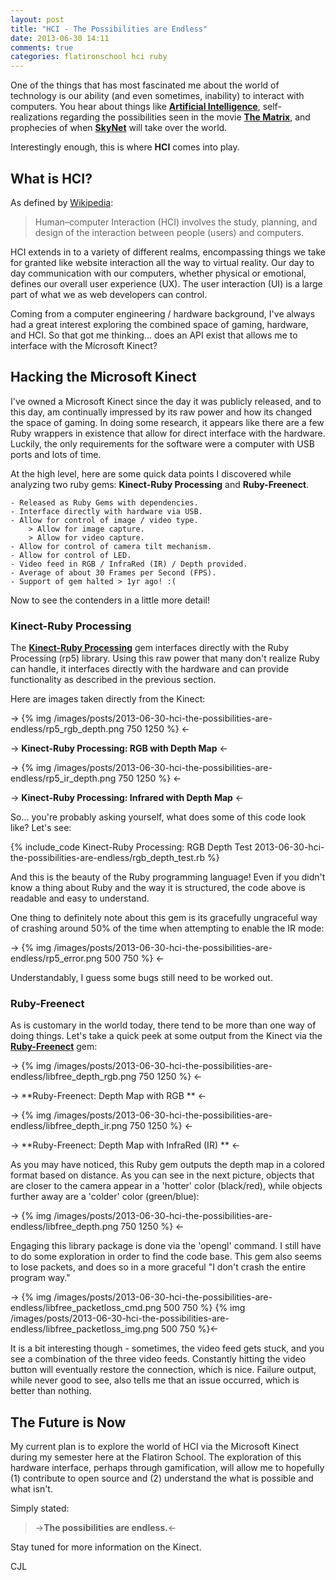 ```yaml
---
layout: post
title: "HCI - The Possibilities are Endless"
date: 2013-06-30 14:11
comments: true
categories: flatironschool hci ruby
---
```


One of the things that has most fascinated me about the world of technology is our ability (and even sometimes, inability) to interact with computers. You hear about things like **[Artificial Intelligence](https://en.wikipedia.org/wiki/Artificial_intelligence "Definition of Artificial Intelligence")**, self-realizations regarding the possibilities seen in the movie **[The Matrix](http://www.imdb.com/title/tt0133093/)**, and prophecies of when **[SkyNet](http://terminator.wikia.com/wiki/Skynet)** will take over the world.  

Interestingly enough, this is where **HCI** comes into play.

## What is HCI?

As defined by [Wikipedia](https://en.wikipedia.org/wiki/Human%E2%80%93computer_interaction):

> Human–computer Interaction (HCI) involves the study, planning, and design of the interaction between people (users) and computers.

HCI extends in to a variety of different realms, encompassing things we take for granted like website interaction all the way to virtual reality. Our day to day communication with our computers, whether physical or emotional, defines our overall user experience (UX). The user interaction (UI) is a large part of what we as web developers can control.  

Coming from a computer engineering / hardware background, I've always had a great interest exploring the combined space of gaming, hardware, and HCI. So that got me thinking... does an API exist that allows me to interface with the Microsoft Kinect?

## Hacking the Microsoft Kinect

I've owned a Microsoft Kinect since the day it was publicly released, and to this day, am continually impressed by its raw power and how its changed the space of gaming. In doing some research, it appears like there are a few Ruby wrappers in existence that allow for direct interface with the hardware. Luckily, the only requirements for the software were a computer with USB ports and lots of time.  

At the high level, here are some quick data points I discovered while analyzing two ruby gems: **Kinect-Ruby Processing** and **Ruby-Freenect**.

    - Released as Ruby Gems with dependencies.
    - Interface directly with hardware via USB.
    - Allow for control of image / video type.
        > Allow for image capture.
        > Allow for video capture.
    - Allow for control of camera tilt mechanism.
    - Allow for control of LED.
    - Video feed in RGB / InfraRed (IR) / Depth provided.
    - Average of about 30 Frames per Second (FPS).
    - Support of gem halted > 1yr ago! :(

Now to see the contenders in a little more detail!

### Kinect-Ruby Processing

The **[Kinect-Ruby Processing](https://github.com/mudphone/Kinect-Ruby-Processing "Github of Kinect-Ruby Processing gem")** gem interfaces directly with the Ruby Processing (rp5) library. Using this raw power that many don't realize Ruby can handle, it interfaces directly with the hardware and can provide functionality as described in the previous section.  

Here are images taken directly from the Kinect:

-> {% img /images/posts/2013-06-30-hci-the-possibilities-are-endless/rp5_rgb_depth.png 750 1250 %} <-

-> **Kinect-Ruby Processing: RGB with Depth Map** <-

-> {% img /images/posts/2013-06-30-hci-the-possibilities-are-endless/rp5_ir_depth.png 750 1250 %} <-

-> **Kinect-Ruby Processing: Infrared with Depth Map** <-

So... you're probably asking yourself, what does some of this code look like? Let's see:

{% include_code Kinect-Ruby Processing: RGB Depth Test 2013-06-30-hci-the-possibilities-are-endless/rgb_depth_test.rb %}

And this is the beauty of the Ruby programming language! Even if you didn't know a thing about Ruby and the way it is structured, the code above is readable and easy to understand.  

One thing to definitely note about this gem is its gracefully ungraceful way of crashing around 50% of the time when attempting to enable the IR mode:

-> {% img /images/posts/2013-06-30-hci-the-possibilities-are-endless/rp5_error.png 500 750 %} <-

Understandably, I guess some bugs still need to be worked out.
  
### Ruby-Freenect

As is customary in the world today, there tend to be more than one way of doing things. Let's take a quick peek at some output from the Kinect via the **[Ruby-Freenect](https://github.com/troystribling/ruby-freenect "Github of Ruby-Freenect gem")** gem:

-> {% img /images/posts/2013-06-30-hci-the-possibilities-are-endless/libfree_depth_rgb.png 750 1250 %} <-

-> **Ruby-Freenect: Depth Map with RGB ** <-

-> {% img /images/posts/2013-06-30-hci-the-possibilities-are-endless/libfree_depth_ir.png 750 1250 %} <-

-> **Ruby-Freenect: Depth Map with InfraRed (IR) ** <-

As you may have noticed, this Ruby gem outputs the depth map in a colored format based on distance. As you can see in the next picture, objects that are closer to the camera appear in a 'hotter' color (black/red), while objects further away are a 'colder' color (green/blue):

-> {% img /images/posts/2013-06-30-hci-the-possibilities-are-endless/libfree_depth.png 750 1250 %} <-

Engaging this library package is done via the 'opengl' command. I still have to do some exploration in order to find the code base. This gem also seems to lose packets, and does so in a more graceful "I don't crash the entire program way."

-> {% img /images/posts/2013-06-30-hci-the-possibilities-are-endless/libfree_packetloss_cmd.png 500 750 %}
{% img /images/posts/2013-06-30-hci-the-possibilities-are-endless/libfree_packetloss_img.png 500 750 %}<-

It is a bit interesting though - sometimes, the video feed gets stuck, and you see a combination of the three video feeds. Constantly hitting the video button will eventually restore the connection, which is nice. Failure output, while never good to see, also tells me that an issue occurred, which is better than nothing.

## The Future is Now

My current plan is to explore the world of HCI via the Microsoft Kinect during my semester here at the Flatiron School. The exploration of this hardware interface, perhaps through gamification, will allow me to hopefully (1) contribute to open source and (2) understand the what is possible and what isn't.  

Simply stated:

>->**The possibilities are endless.**<-

Stay tuned for more information on the Kinect.  

CJL
